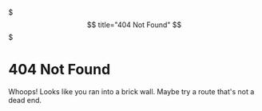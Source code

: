$$$
title="404 Not Found"
$$$
# 404 Not Found

Whoops! Looks like you ran into a brick wall. Maybe try a route that's not
a dead end.

